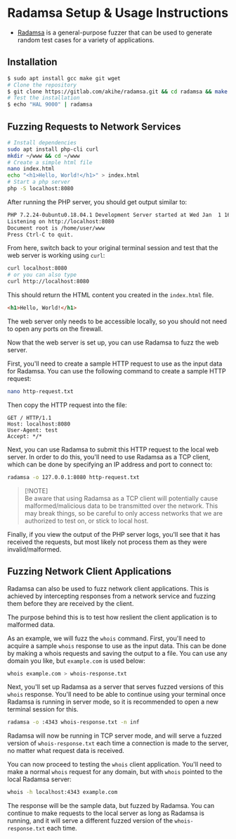 # Radamsa Setup & Usage Instructions

- [Radamsa](https://gitlab.com/akihe/radamsa) is a general-purpose fuzzer that can be used to generate random test cases for a variety of applications.

## Installation

```bash
$ sudo apt install gcc make git wget 
# Clone the repository
$ git clone https://gitlab.com/akihe/radamsa.git && cd radamsa && make && sudo make install
# Test the installation
$ echo "HAL 9000" | radamsa
```

## Fuzzing Requests to Network Services

```bash
# Install dependencies
sudo apt install php-cli curl
mkdir ~/www && cd ~/www
# Create a simple html file
nano index.html
echo "<h1>Hello, World!</h1>" > index.html
# Start a php server
php -S localhost:8080
```

After running the PHP server, you should get output similar to:

```bash
PHP 7.2.24-0ubuntu0.18.04.1 Development Server started at Wed Jan  1 16:06:41 2020
Listening on http://localhost:8080
Document root is /home/user/www
Press Ctrl-C to quit.
```

From here, switch back to your original terminal session and test that the web server is working using `curl`:

```bash
curl localhost:8080
# or you can also type
curl http://localhost:8080
```

This should return the HTML content you created in the `index.html` file.

```html
<h1>Hello, World!</h1>
```

The web server only needs to be accessible locally, so you should not need to open any ports on the firewall.

Now that the web server is set up, you can use Radamsa to fuzz the web server.

First, you'll need to create a sample HTTP request to use as the input data for Radamsa. You can use the following command to create a sample HTTP request:

```bash
nano http-request.txt
```

Then copy the HTTP request into the file:

```http
GET / HTTP/1.1
Host: localhost:8080
User-Agent: test
Accept: */*
```

Next, you can use Radamsa to submit this HTTP request to the local web server. In order to do this, you'll need to use Radamsa as a TCP client, which can be done by specifying an IP address and port to connect to:

```bash
radamsa -o 127.0.0.1:8080 http-request.txt
```

> [!NOTE]\
> Be aware that using Radamsa as a TCP client will potentially cause malformed/malicious data to be transmitted over the network. This may break things, so be careful to only access networks that we are authorized to test on, or stick to local host.

Finally, if you view the output of the PHP server logs, you'll see that it has received the requests, but most likely not process them as they were invalid/malformed.

## Fuzzing Network Client Applications

Radamsa can also be used to fuzz network client applications. This is achieved by intercepting responses from a network service and fuzzing them before they are received by the client.

The purpose behind this is to test how reslient the client application is to malformed data.

As an example, we will fuzz the `whois` command. First, you'll need to acquire a sample `whois` response to use as the input data. This can be done by making a whois requests and saving the output to a file. You can use any domain you like, but `example.com` is used below:

```bash
whois example.com > whois-response.txt
```

Next, you'll set up Radamsa as a server that serves fuzzed versions of this `whois` response. You'll need to be able to continue using your terminal once Radamsa is running in server mode, so it is recommended to open a new terminal session for this.

```bash
radamsa -o :4343 whois-response.txt -n inf
```

Radamsa will now be running in TCP server mode, and will serve a fuzzed version of `whois-response.txt` each time a connection is made to the server, no matter what request data is received.

You can now proceed to testing the `whois` client application. You'll need to make a normal `whois` request for any domain, but with `whois` pointed to the local Radamsa server:

```bash
whois -h localhost:4343 example.com
```

The response will be the sample data, but fuzzed by Radamsa. You can continue to make requests to the local server as long as Radamsa is running, and it will serve a different fuzzed version of the `whois-response.txt` each time.
